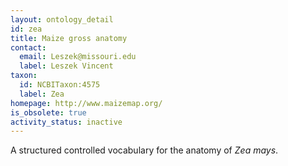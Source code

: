 ```yaml
---
layout: ontology_detail
id: zea
title: Maize gross anatomy
contact:
  email: Leszek@missouri.edu
  label: Leszek Vincent
taxon:
  id: NCBITaxon:4575
  label: Zea
homepage: http://www.maizemap.org/
is_obsolete: true
activity_status: inactive
---
```


A structured controlled vocabulary for the anatomy of <i>Zea mays</i>.
